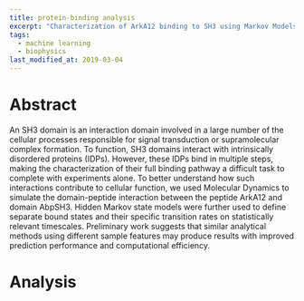 ```yaml
---
title: protein-binding analysis
excerpt: "Characterization of ArkA12 binding to SH3 using Markov Models"
tags:
  - machine learning
  - biophysics
last_modified_at: 2019-03-04
---
```


# Abstract

An SH3 domain is an interaction domain involved in a large number of the cellular processes responsible for signal transduction or supramolecular complex formation. To function, SH3 domains interact with intrinsically disordered proteins (IDPs). However, these IDPs bind in multiple steps, making the characterization of their full binding pathway a difficult task to complete with experiments alone. To better understand how such interactions contribute to cellular function, we used Molecular Dynamics to simulate the domain-peptide interaction between the peptide ArkA12 and domain AbpSH3. Hidden Markov state models were further used to define separate bound states and their specific transition rates on statistically relevant timescales. Preliminary work suggests that similar analytical methods using different sample features may produce results with improved prediction performance and computational efficiency.

# Analysis
